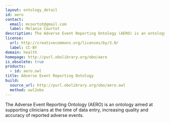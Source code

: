 ```yaml
---
layout: ontology_detail
id: aero
contact:
  email: mcourtot@gmail.com
  label: Melanie Courtot
description: The Adverse Event Reporting Ontology (AERO) is an ontology aimed at supporting clinicians at the time of data entry, increasing quality and accuracy of reported adverse events
license:
  url: http://creativecommons.org/licenses/by/3.0/
  label: CC-BY
domain: health
homepage: http://purl.obolibrary.org/obo/aero
is_obsolete: true
products:
  - id: aero.owl
title: Adverse Event Reporting Ontology
build:
  source_url: http://purl.obolibrary.org/obo/aero.owl
  method: owl2obo
---
```


The Adverse Event Reporting Ontology (AERO) is an ontology aimed at supporting clinicians at the time of data entry, increasing quality and accuracy of reported adverse events.
